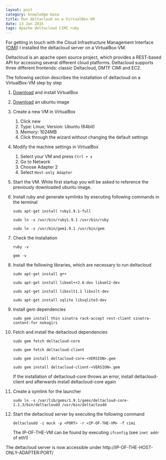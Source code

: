```yaml
---
layout: post
category: knowledge-base
title: Run deltacloud on a VirtualBox-VM
date: 13 Jan 2015
tags: Apache deltacloud CIMI ruby
---
```


For getting in touch with the Cloud Infrastructure Management Interface ([CIMI](http://dmtf.org/sites/default/files/standards/documents/DSP0263_1.0.0e.pdf)) I installed the deltacloud server on a VirtualBox-VM.


Deltacloud is an apache open source project, which provides a REST-based API for accessing several different cloud platforms. Deltacloud supports three different frontends: classic Deltacloud, DMTF CIMI and EC2.

The following section describes the installation of deltacloud on a VirtualBox-VM step by step

1. [Download](https://www.virtualbox.org/wiki/Downloads) and install VirtualBox
2. [Download](http://www.ubuntu.com/download/desktop) an ubuntu image
3. Create a new VM in VirtualBox
   1. Click new
   2. Type: Linux; Version: Ubuntu (64bit)
   3. Memory: 1024MB
   4. Click through the wizard without changing the default settings

4. Modify the machine settings in VirtualBox
   1. Select your VM and press `Ctrl + s`
   2. Go to Network
   3. Choose Adapter 2
   4. Select `Host-only Adapter`
5. Start the VM. While first startup you will be asked to reference the previously downloaded ubuntu image.
6. Install ruby and generate symlinks by executing following commands in the terminal

   ```sudo apt-get install ruby1.9.1-full```

   ```sudo ln -s /usr/bin/ruby1.9.1 /usr/bin/ruby```

   ```sudo ln -s /usr/bin/gem1.9.1 /usr/bin/gem```

7. Check the installation

   ```ruby -v```

   ```gem -v```

8. Install the following libraries, which are necessary to run deltacloud

   ```sudo apt-get install g++```

   ```sudo apt-get install libxml++2.6-dev libxml2-dev```

   ```sudo apt-get install libxslt1.1 libxslt-dev```

   ```sudo apt-get install sqlite libsqlite3-dev```

9. Install gem dependencies

   ```
   sudo gem install thin sinatra rack-accept rest-client sinatra-content-for nokogiri
   ```

10. Fetch and install the deltacloud dependencies

      ```sudo gem fetch deltacloud-core```

      ```sudo gem fetch deltacloud-client```

      ```sudo gem install deltacloud-core-<VERSION>.gem```

      ```sudo gem install deltacloud-client-<VERSION>.gem```

      If the installation of deltacloud-core throws an error, install deltacloud-client and afterwards install deltacloud-core again

11. Create a symlink for the launcher

      ```
      sudo ln -s /var/lib/gems/1.9.1/gems/deltacloud-core-1.1.3/bin/deltacloudd /usr/bin/deltacloudd
      ```

12. Start the deltacloud server by executing the following command

      ```
      deltacloudd -i mock -p <PORT> -r <IP-OF-THE-VM> -f cimi
      ```

      The IP-OF-THE-VM can be found by executing `ifconfig` (see `inet addr` of eth1)


The deltacloud server is now accessible under http://IP-OF-THE-HOST-ONLY-ADAPTER:PORT/